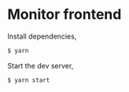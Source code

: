 # Monitor frontend

Install dependencies,

```bash
$ yarn
```

Start the dev server,

```bash
$ yarn start
```
